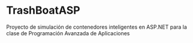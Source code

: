 # TrashBoatASP
Proyecto de simulación de contenedores inteligentes en ASP.NET para la clase de Programación Avanzada de Aplicaciones
